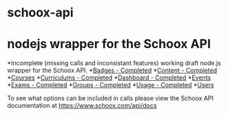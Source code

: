 # schoox-api
nodejs wrapper for the Schoox API
=================================

*Incomplete (missing calls and inconsistant features) working draft node.js wrapper for the Schoox API.
*[Badges - Completed](https://github.com/Spazz/schoox-api/blob/master/api/calls/badges.js)
*[Content - Completed](https://github.com/Spazz/schoox-api/blob/master/api/calls/content.js)
*[Courses](https://github.com/Spazz/schoox-api/blob/master/api/calls/courses.js)
*[Curriculums - Completed](https://github.com/Spazz/schoox-api/blob/master/api/calls/curriculums.js)
*[Dashboard - Completed](https://github.com/Spazz/schoox-api/blob/master/api/calls/dashboard.js)
*[Events](https://github.com/Spazz/schoox-api/blob/master/api/calls/events.js)
*[Exams - Completed](https://github.com/Spazz/schoox-api/blob/master/api/calls/exams.js)
*[Groups - Completed](https://github.com/Spazz/schoox-api/blob/master/api/calls/groups.js)
*[Usage - Completed](https://github.com/Spazz/schoox-api/blob/master/api/calls/usage.js)
*[Users](https://github.com/Spazz/schoox-api/blob/master/api/calls/users.js)

To see what options can be included in calls please view the Schoox API documentation at https://www.schoox.com/api/docs
